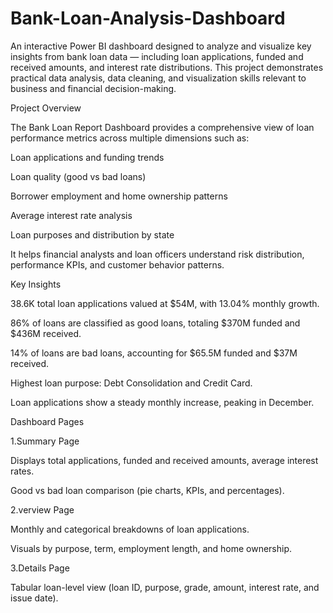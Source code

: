 # Bank-Loan-Analysis-Dashboard
An interactive Power BI dashboard designed to analyze and visualize key insights from bank loan data — including loan applications, funded and received amounts, and interest rate distributions. This project demonstrates practical data analysis, data cleaning, and visualization skills relevant to business and financial decision-making.

Project Overview

The Bank Loan Report Dashboard provides a comprehensive view of loan performance metrics across multiple dimensions such as:

Loan applications and funding trends

Loan quality (good vs bad loans)

Borrower employment and home ownership patterns

Average interest rate analysis

Loan purposes and distribution by state

It helps financial analysts and loan officers understand risk distribution, performance KPIs, and customer behavior patterns.


Key Insights

38.6K total loan applications valued at $54M, with 13.04% monthly growth.

86% of loans are classified as good loans, totaling $370M funded and $436M received.

14% of loans are bad loans, accounting for $65.5M funded and $37M received.

Highest loan purpose: Debt Consolidation and Credit Card.

Loan applications show a steady monthly increase, peaking in December.


Dashboard Pages

1.Summary Page

Displays total applications, funded and received amounts, average interest rates.

Good vs bad loan comparison (pie charts, KPIs, and percentages).

2.verview Page

Monthly and categorical breakdowns of loan applications.

Visuals by purpose, term, employment length, and home ownership.

3.Details Page

Tabular loan-level view (loan ID, purpose, grade, amount, interest rate, and issue date).






